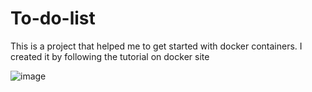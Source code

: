 # To-do-list

This is a project that helped me to get started with docker containers. I created it by following the tutorial on docker site

![image](https://user-images.githubusercontent.com/63251266/193250975-850ef28d-6634-4627-b7b4-5d4a6210d07f.png)

